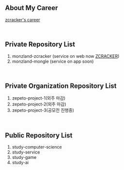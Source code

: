 ## About My Career
<a href="https://zcracker.com/client/career/zcracker" target="_blank">zcracker's career</a>

<br>

## Private Repository List
1. monzland-zcracker (service on web now <a href="https://zcracker.com" target="_blank">ZCRACKER</a>)
2. monzland-mongle (service on app soon)

<br>

## Private Organization Repository List
1. zepeto-project-1(외주 마감)
2. zepeto-project-2(외주 마감)
3. zepeto-project-3(공모전 진행중)

<br>

## Public Repository List
1. study-computer-science
2. study-service
3. study-game
4. study-ai
